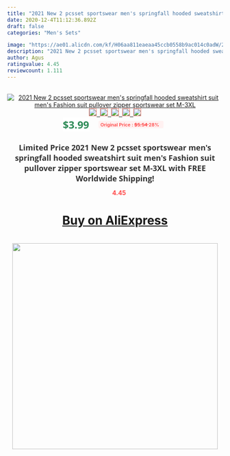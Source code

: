 ```yaml
---
title: "2021 New 2 pcsset sportswear men's springfall hooded sweatshirt suit men's Fashion suit pullover zipper sportswear set M-3XL"
date: 2020-12-4T11:12:36.892Z
draft: false
categories: "Men's Sets"

image: "https://ae01.alicdn.com/kf/H06aa811eaeaa45ccb0558b9ac014c0adW/2021-New-2-pcs-set-sportswear-men-s-spring-fall-hooded-sweatshirt-suit-men-s-Fashion.jpg"
description: "2021 New 2 pcsset sportswear men's springfall hooded sweatshirt suit men's Fashion suit pullover zipper sportswear set M-3XL"
author: Agus
ratingvalue: 4.45
reviewcount: 1.111
---
```

<br>
<div style="text-align: center;">
<a href="https://s.click.aliexpress.com/e/_97XzjR" target="_blank" rel="nofollow noopener noreferrer"><img alt="2021 New 2 pcsset sportswear men's springfall hooded sweatshirt suit men's Fashion suit pullover zipper sportswear set M-3XL" class="magnifier-image" src="https://ae01.alicdn.com/kf/H06aa811eaeaa45ccb0558b9ac014c0adW/2021-New-2-pcs-set-sportswear-men-s-spring-fall-hooded-sweatshirt-suit-men-s-Fashion.jpg_640x640.jpg">
<br>
<img style="border:1px solid salmon" src="https://ae01.alicdn.com/kf/H06aa811eaeaa45ccb0558b9ac014c0adW/2021-New-2-pcs-set-sportswear-men-s-spring-fall-hooded-sweatshirt-suit-men-s-Fashion.jpg_120x120.jpg">&nbsp;&nbsp;<img style="border:1px solid salmon" src="https://ae01.alicdn.com/kf/He79261b7c7fd4e65bdadb1ec429d878cM/2021-New-2-pcs-set-sportswear-men-s-spring-fall-hooded-sweatshirt-suit-men-s-Fashion.jpg_120x120.jpg">&nbsp;&nbsp;<img style="border:1px solid salmon" src="https://ae01.alicdn.com/kf/H6904013f3552499399ec54fd079f92cav/2021-New-2-pcs-set-sportswear-men-s-spring-fall-hooded-sweatshirt-suit-men-s-Fashion.jpg_120x120.jpg">&nbsp;&nbsp;<img style="border:1px solid salmon" src="https://ae01.alicdn.com/kf/H04cf42db27df4bf9a7ba4cdbc6e3d61as/2021-New-2-pcs-set-sportswear-men-s-spring-fall-hooded-sweatshirt-suit-men-s-Fashion.jpg_120x120.jpg">&nbsp;&nbsp;<img style="border:1px solid salmon" src="https://ae01.alicdn.com/kf/Hfa26363687b84a699b1e8332fb31adc0v/2021-New-2-pcs-set-sportswear-men-s-spring-fall-hooded-sweatshirt-suit-men-s-Fashion.jpg_120x120.jpg"></a></div><br0>
<div style="text-align: center;"><span style="background-color: white; border: 0px; box-sizing: border-box; color: seagreen; display: inline-block; font-family: &quot;open sans&quot; , &quot;arial&quot; , &quot;helvetica&quot; , sans-serif , &quot;heiti&quot;; font-size: 24px; font-stretch: inherit; font-weight: 700; line-height: inherit; margin: 0px 10px 0px 0px; padding: 0px; vertical-align: middle;">$3.99 </span>
<span style="background: rgb(255 , 241 , 241); border-radius: 3px; border: 0px; box-sizing: border-box; color: #ff4747; display: inline-block; font-family: inherit; font-size: 12px; font-stretch: inherit; font-style: inherit; font-variant: inherit; font-weight: 600; line-height: inherit; margin: 0px; padding: 2px 5px; transform: scale(0.9); vertical-align: middle;">Original Price : <b style="text-decoration: line-through;">$5.54 </b> 28%&nbsp;&nbsp;</span></div>
<h1 style="color: #333333; display: inline-block; font-family: &quot;open sans&quot; , &quot;arial&quot; , &quot;helvetica&quot; , sans-serif , &quot;heiti&quot;; font-size: 18px; font-stretch: inherit; font-weight: 700; text-align: center;">Limited Price 2021 New 2 pcsset sportswear men's springfall hooded sweatshirt suit men's Fashion suit pullover zipper sportswear set M-3XL with FREE Worldwide Shipping!</h1>
<div style="color: #ff4747; text-align: center;">
<img src="https://4.bp.blogspot.com/-M0ZcTcb-5uY/XleCXlxnR4I/AAAAAAAAAEc/OrjgMkXV1oMQFaCRZj5HQwOCBcu3w1FegCPcBGAYYCw/s1600/star.png" style="height: 15px;">&nbsp;<b>4.45</b></div>
<div class="button_cont" align="center"><a class="buynow_a" href="https://s.click.aliexpress.com/e/_97XzjR" target="_blank" rel="nofollow noopener noreferrer"><H1>Buy on AliExpress</H1></a></div><br>
<div class="separator" style="clear: both; text-align: center;">
<img src="https://lh3.googleusercontent.com/-pTy5HemUv9M/XlePHvY0dAI/AAAAAAAAAE4/0nX5iRUoIWY8eMW9Dpxeirr157OZliDIgCLcBGAsYHQ/s1600/badge.gif" width="480">
</div>
